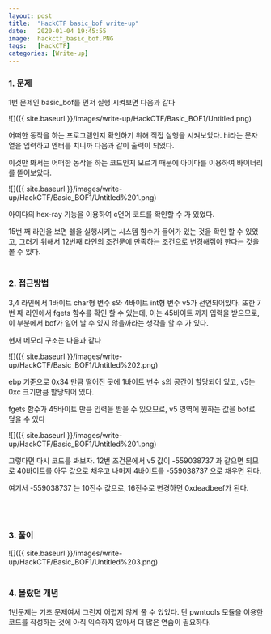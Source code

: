 ```yaml
---
layout: post
title:  "HackCTF basic_bof write-up"
date:   2020-01-04 19:45:55
image:  hackctf_basic_bof.PNG
tags:   [HackCTF]
categories: [Write-up]
---
```




### 1.  문제

1번 문제인 basic_bof를 먼저 실행 시켜보면 다음과 같다

![]({{ site.baseurl }}/images/write-up/HackCTF/Basic_BOF1/Untitled.png)

어떠한 동작을 하는 프로그램인지 확인하기 위해 직접 실행을 시켜보았다. hi라는 문자열을 입력하고 엔터를 치니까 다음과 같이 출력이 되었다.

이것만 봐서는 어떠한 동작을 하는 코드인지 모르기 때문에 아이다를 이용하여 바이너리를 뜯어보았다.

![]({{ site.baseurl }}/images/write-up/HackCTF/Basic_BOF1/Untitled%201.png)

아이다의 hex-ray 기능을 이용하여 c언어 코드를 확인할 수 가 있었다.

15번 째 라인을 보면 쉘을 실행시키는 시스템 함수가 들어가 있는 것을 확인 할 수 있었고, 그러기 위해서 12번째 라인의 조건문에 만족하는 조건으로 변경해줘야 한다는 것을 볼 수 있다.
<br><br>
### 2. 접근방법

3,4 라인에서 1바이트 char형 변수 s와 4바이트 int형 변수 v5가 선언되어있다. 또한 7번 째 라인에서 fgets 함수를 확인 할 수 있는데, 이는 45바이트 까지 입력을 받으므로, 이 부분에서 bof가 일어 날 수 있지 않을까라는 생각을 할 수 가 있다.

현재 메모리 구조는 다음과 같다

![]({{ site.baseurl }}/images/write-up/HackCTF/Basic_BOF1/Untitled%202.png)

ebp 기준으로 0x34 만큼 떨어진 곳에 1바이트 변수 s의 공간이 할당되어 있고, v5는 0xc 크기만큼 할당되어 있다.

fgets 함수가 45바이트 만큼 입력을 받을 수 있으므로, v5 영역에 원하는 값을 bof로 덮을 수 있다

![]({{ site.baseurl }}/images/write-up/HackCTF/Basic_BOF1/Untitled%201.png)

그렇다면 다시 코드를 봐보자. 12번 조건문에서 v5 값이 -559038737 과 같으면 되므로 40바이트를 아무 값으로 채우고 나머지 4바이트를 -559038737 으로 채우면 된다.

여기서 -559038737 는 10진수 값으로, 16진수로 변경하면 0xdeadbeef가 된다.


<br><br>
### 3. 풀이

![]({{ site.baseurl }}/images/write-up/HackCTF/Basic_BOF1/Untitled%203.png)
<br><br>
### 4. 몰랐던 개념

1번문제는 기초 문제여서 그런지 어렵지 않게 풀 수 있었다. 단 pwntools 모듈을 이용한 코드를 작성하는 것에 아직 익숙하지 않아서 더 많은 연습이 필요하다.